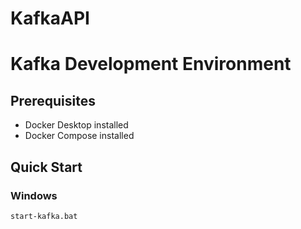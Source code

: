 # KafkaAPI
# Kafka Development Environment

## Prerequisites
- Docker Desktop installed
- Docker Compose installed

## Quick Start

### Windows
```bash
start-kafka.bat
